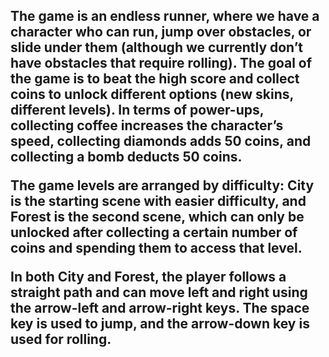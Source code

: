 <h2>The game is an endless runner, where we have a character who can run, jump over obstacles, or slide under them (although we currently don’t have obstacles that require rolling). The goal of the game is to beat the high score and collect coins to unlock different options (new skins, different levels). In terms of power-ups, collecting coffee increases the character’s speed, collecting diamonds adds 50 coins, and collecting a bomb deducts 50 coins.

The game levels are arranged by difficulty: City is the starting scene with easier difficulty, and Forest is the second scene, which can only be unlocked after collecting a certain number of coins and spending them to access that level.

In both City and Forest, the player follows a straight path and can move left and right using the arrow-left and arrow-right keys. The space key is used to jump, and the arrow-down key is used for rolling.</h2>
